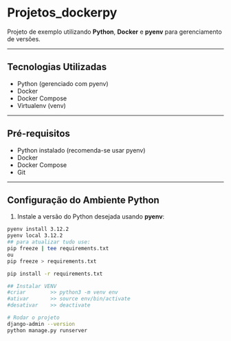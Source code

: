 # Projetos_dockerpy

Projeto de exemplo utilizando **Python**, **Docker** e **pyenv** para gerenciamento de versões.

---

## Tecnologias Utilizadas

- Python (gerenciado com pyenv)
- Docker
- Docker Compose
- Virtualenv (venv)

---

## Pré-requisitos

- Python instalado (recomenda-se usar pyenv)
- Docker
- Docker Compose
- Git

---

## Configuração do Ambiente Python

1. Instale a versão do Python desejada usando **pyenv**:
```bash
pyenv install 3.12.2
pyenv local 3.12.2
## para atualizar tudo use:
pip freeze | tee requirements.txt
ou 
pip freeze > requirements.txt

pip install -r requirements.txt

## Instalar VENV
#criar        >> python3 -m venv env
#ativar       >> source env/bin/activate
#desativar    >> deactivate

# Rodar o projeto
django-admin --version
python manage.py runserver


